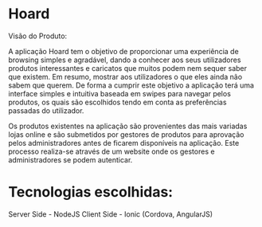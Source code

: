 Hoard
====

Visão do Produto:

A aplicação Hoard tem o objetivo de proporcionar uma experiência de browsing simples e agradável, dando a conhecer aos seus utilizadores produtos interessantes e caricatos que muitos podem nem sequer saber que existem. Em resumo, mostrar aos utilizadores o que eles ainda não sabem que querem. De forma a cumprir este objetivo a aplicação terá uma interface simples e intuitiva baseada em swipes para navegar pelos produtos, os quais são escolhidos tendo em conta as preferências passadas do utilizador.

Os produtos existentes na aplicação são provenientes das mais variadas lojas online e são submetidos por gestores de produtos para aprovação pelos administradores antes de ficarem disponíveis na aplicação. Este processo realiza-se através de um website onde os gestores e administradores se podem autenticar.


Tecnologias escolhidas:
=======================

Server Side - NodeJS
Client Side - Ionic (Cordova, AngularJS)
